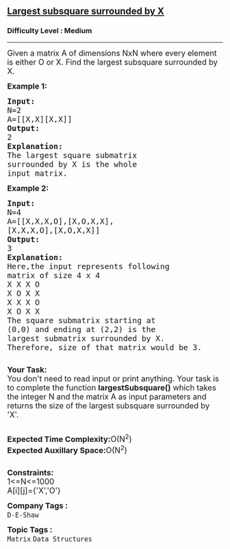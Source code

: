 <h2><a href="https://practice.geeksforgeeks.org/problems/largest-subsquare-surrounded-by-x0558/1">Largest subsquare surrounded by X</a></h2><h3>Difficulty Level : Medium</h3><hr><div class="problems_problem_content__Xm_eO"><p><span style="font-size:18px">Given a matrix A of dimensions NxN where every element is either O or X.&nbsp;Find the largest subsquare surrounded by X.</span></p>

<p><span style="font-size:18px"><strong>Example 1:</strong></span></p>

<pre><span style="font-size:18px"><strong>Input:</strong>
N=2
A=[[X,X][X,X]]
<strong>Output:</strong>
2
<strong>Explanation:</strong>
The largest square submatrix 
surrounded by X is the whole 
input matrix.</span></pre>

<p><span style="font-size:18px"><strong>Example 2:</strong></span></p>

<pre><span style="font-size:18px"><strong>Input:</strong>
N=4
A=[[X,X,X,O],[X,O,X,X],
[X,X,X,O],[X,O,X,X]]
<strong>Output:</strong>
3
<strong>Explanation:</strong>
Here,the input represents following 
matrix of size 4 x 4
X X X O
X O X X
X X X O
X O X X
The square submatrix starting at 
(0,0) and ending at (2,2) is the 
largest submatrix surrounded by X.
Therefore, size of that matrix would be 3.</span></pre>

<p><br>
<span style="font-size:18px"><strong>Your Task:</strong><br>
You don't need to read input or print anything. Your task is to complete the function <strong>largestSubsquare()</strong> which takes the integer N and the matrix A as input parameters and returns the size of the largest subsquare surrounded by 'X'.</span></p>

<p><br>
<span style="font-size:18px"><strong>Expected Time Complexity:</strong>O(N<sup>2</sup>)<br>
<strong>Expected Auxillary Space:</strong>O(N<sup>2</sup>)</span></p>

<p><br>
<span style="font-size:18px"><strong>Constraints:</strong><br>
1&lt;=N&lt;=1000<br>
A[i][j]={'X','O'}&nbsp;</span></p>
</div><p><span style=font-size:18px><strong>Company Tags : </strong><br><code>D-E-Shaw</code>&nbsp;<br><p><span style=font-size:18px><strong>Topic Tags : </strong><br><code>Matrix</code>&nbsp;<code>Data Structures</code>&nbsp;